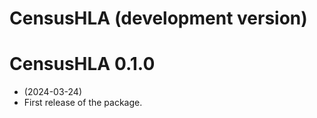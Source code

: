 # CensusHLA (development version)

# CensusHLA 0.1.0

+ (2024-03-24)
+ First release of the package.


